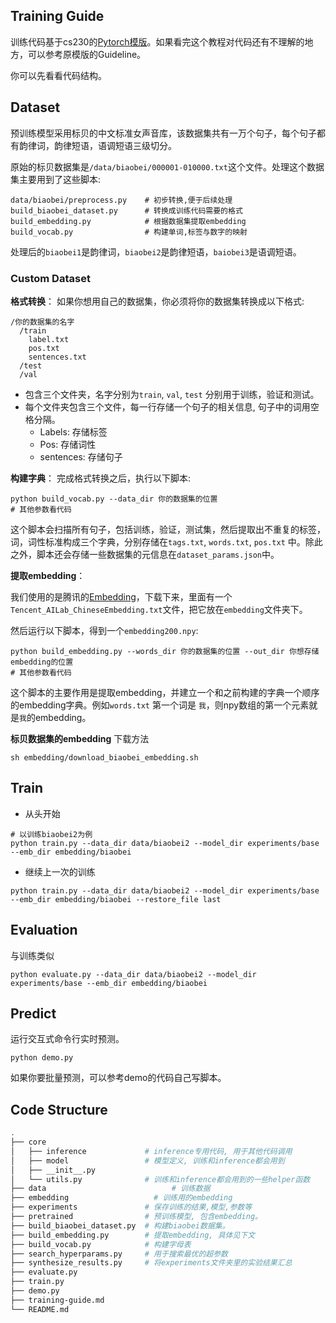 ## Training Guide

训练代码基于cs230的[Pytorch模版](https://github.com/cs230-stanford/cs230-code-examples/tree/master/pytorch/nlp)。如果看完这个教程对代码还有不理解的地方，可以参考原模版的Guideline。

你可以先看看代码结构。

## Dataset

预训练模型采用标贝的中文标准女声音库，该数据集共有一万个句子，每个句子都有韵律词，韵律短语，语调短语三级切分。

原始的标贝数据集是`/data/biaobei/000001-010000.txt`这个文件。处理这个数据集主要用到了这些脚本:

```
data/biaobei/preprocess.py    # 初步转换,便于后续处理
build_biaobei_dataset.py      # 转换成训练代码需要的格式
build_embedding.py            # 根据数据集提取embedding
build_vocab.py                # 构建单词,标签与数字的映射
```

处理后的`biaobei1`是韵律词，`biaobei2`是韵律短语，`baiobei3`是语调短语。

### Custom Dataset

**格式转换**： 如果你想用自己的数据集，你必须将你的数据集转换成以下格式:

```
/你的数据集的名字
  /train
  	label.txt
  	pos.txt
  	sentences.txt
  /test
  /val
```

- 包含三个文件夹，名字分别为`train`, `val`, `test` 分别用于训练，验证和测试。
- 每个文件夹包含三个文件，每一行存储一个句子的相关信息, 句子中的词用空格分隔。
  - Labels: 存储标签
  - Pos: 存储词性
  - sentences: 存储句子

**构建字典**： 完成格式转换之后，执行以下脚本:

```shell
python build_vocab.py --data_dir 你的数据集的位置
# 其他参数看代码
```

这个脚本会扫描所有句子，包括训练，验证，测试集，然后提取出不重复的标签，词，词性标准构成三个字典，分别存储在`tags.txt`, `words.txt`, `pos.txt` 中。除此之外，脚本还会存储一些数据集的元信息在`dataset_params.json`中。

**提取embedding**：

我们使用的是腾讯的[Embedding](https://ai.tencent.com/ailab/nlp/embedding.html)，下载下来，里面有一个`Tencent_AILab_ChineseEmbedding.txt`文件，把它放在`embedding`文件夹下。

然后运行以下脚本，得到一个`embedding200.npy`:

```shell
python build_embedding.py --words_dir 你的数据集的位置 --out_dir 你想存储embedding的位置
# 其他参数看代码
```

这个脚本的主要作用是提取embedding，并建立一个和之前构建的字典一个顺序的embedding字典。例如`words.txt` 第一个词是 `我`，则npy数组的第一个元素就是`我`的embedding。

**标贝数据集的embedding** 下载方法

```shell
sh embedding/download_biaobei_embedding.sh
```

## Train

- 从头开始

```shell
# 以训练biaobei2为例
python train.py --data_dir data/biaobei2 --model_dir experiments/base --emb_dir embedding/biaobei 
```

- 继续上一次的训练

```shell
python train.py --data_dir data/biaobei2 --model_dir experiments/base --emb_dir embedding/biaobei --restore_file last
```

## Evaluation

与训练类似

```shell
python evaluate.py --data_dir data/biaobei2 --model_dir experiments/base --emb_dir embedding/biaobei
```

## Predict

运行交互式命令行实时预测。

```shell
python demo.py
```

如果你要批量预测，可以参考demo的代码自己写脚本。

## Code Structure

```bash
.
├── core
│   ├── inference             # inference专用代码, 用于其他代码调用
│   ├── model                 # 模型定义, 训练和inference都会用到
│   ├── __init__.py
│   └── utils.py              # 训练和inference都会用到的一些helper函数
├── data                 			# 训练数据
├── embedding             		# 训练用的embedding
├── experiments               # 保存训练的结果,模型,参数等
├── pretrained                # 预训练模型, 包含embedding。
├── build_biaobei_dataset.py  # 构建biaobei数据集。
├── build_embedding.py        # 提取embedding, 具体见下文
├── build_vocab.py            # 构建字母表     
├── search_hyperparams.py     # 用于搜索最优的超参数
├── synthesize_results.py     # 将experiments文件夹里的实验结果汇总            
├── evaluate.py
├── train.py
├── demo.py
├── training-guide.md
└── README.md
```

 